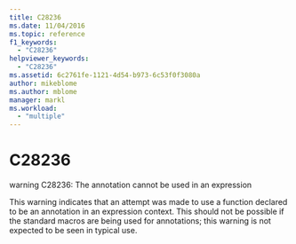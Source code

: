 ```yaml
---
title: C28236
ms.date: 11/04/2016
ms.topic: reference
f1_keywords:
  - "C28236"
helpviewer_keywords:
  - "C28236"
ms.assetid: 6c2761fe-1121-4d54-b973-6c53f0f3080a
author: mikeblome
ms.author: mblome
manager: markl
ms.workload:
  - "multiple"
---
```

# C28236
warning C28236: The annotation cannot be used in an expression

 This warning indicates that an attempt was made to use a function declared to be an annotation in an expression context. This should not be possible if the standard macros are being used for annotations; this warning is not expected to be seen in typical use.
